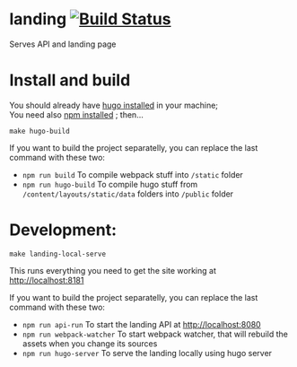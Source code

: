 # landing [![Build Status](http://drone.srcd.host/api/badges/src-d/landing/status.svg)](http://drone.srcd.host/src-d/landing)

Serves API and landing page

Install and build
===
You should already have [hugo installed](https://gohugo.io/overview/installing/) in your machine;<br />
You need also [npm installed](https://docs.npmjs.com/getting-started/installing-node) ; then...
```
make hugo-build
```
If you want to build the project separatelly, you can replace the last command with these two:
* `npm run build` To compile webpack stuff into `/static` folder
* `npm run hugo-build` To compile hugo stuff from `/content/layouts/static/data` folders into `/public` folder

Development:
===
```
make landing-local-serve
```
This runs everything you need to get the site working at [http://localhost:8181](http://localhost:8181)

If you want to build the project separatelly, you can replace the last command with these two:
* `npm run api-run` To start the landing API at [http://localhost:8080](http://localhost:8080)
* `npm run webpack-watcher` To start webpack watcher, that will rebuild the assets when you change its sources
* `npm run hugo-server` To serve the landing locally using hugo server
